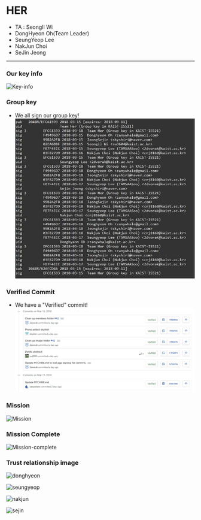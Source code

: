 # HER

- TA : SeongIl Wi
- DongHyeon Oh(Team Leader)
- SeungYeop Lee
- NakJun Choi
- SeJin Jeong

---

### Our key info

![Key-info](images/key_info.jpg)


### Group key

- We all sign our group key!
![Team-her](images/team_her.jpg)


### Verified Commit

- We have a "Verified" commit!
![Commit](images/github_commit.jpg)


### Mission

![Mission](images/mission1.jpg)


### Mission Complete

![Mission-complete](images/mission2.jpg)


### Trust relationship image

![donghyeon](images/donghyeon.jpg)

![seungyeop](images/seungyeop.jpg)

![nakjun](images/nakjun.jpg)

![sejin](images/sejin.jpg)


